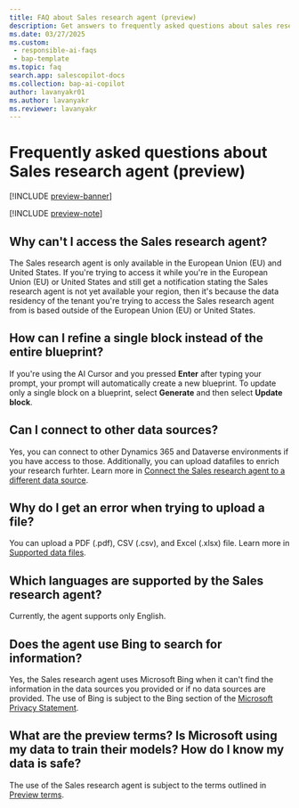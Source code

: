 ```yaml
---
title: FAQ about Sales research agent (preview)
description: Get answers to frequently asked questions about sales research agent in Dynamics 365 Sales.
ms.date: 03/27/2025
ms.custom:
 - responsible-ai-faqs
 - bap-template
ms.topic: faq
search.app: salescopilot-docs
ms.collection: bap-ai-copilot
author: lavanyakr01
ms.author: lavanyakr
ms.reviewer: lavanyakr
---
```


# Frequently asked questions about Sales research agent (preview)

[!INCLUDE [preview-banner](~/../shared-content/shared/preview-includes/preview-banner.md)]

[!INCLUDE [preview-note](~/../shared-content/shared/preview-includes/preview-note.md)]


## Why can't I access the Sales research agent?

The Sales research agent is only available in the European Union (EU) and United States. If you're trying to access it while you're in the European Union (EU) or United States and still get a notification stating the Sales research agent is not yet available your region, then it's because the data residency of the tenant you're trying to access the Sales research agent from is based outside of the European Union (EU) or United States.

## How can I refine a single block instead of the entire blueprint?

If you're using the AI Cursor and you pressed **Enter** after typing your prompt, your prompt will automatically create a new blueprint. To update only a single block on a blueprint, select **Generate** and then select **Update block**.

## Can I connect to other data sources?

Yes, you can connect to other Dynamics 365 and Dataverse environments if you have access to those. Additionally, you can upload datafiles to enrich your research furhter. Learn more in [Connect the Sales research agent to a different data source](sales-research-agent-connect-data.md).

## Why do I get an error when trying to upload a file?

You can upload a PDF (.pdf), CSV (.csv), and Excel (.xlsx) file. Learn more in [Supported data files](sales-research-agent-connect-data.md#supported-data-files).

## Which languages are supported by the Sales research agent?

Currently, the agent supports only English.

## Does the agent use Bing to search for information?

Yes, the Sales research agent uses Microsoft Bing when it can't find the information in the data sources you provided or if no data sources are provided. The use of Bing is subject to the Bing section of the [Microsoft Privacy Statement](https://privacy.microsoft.com/privacystatement).

## What are the preview terms? Is Microsoft using my data to train their models? How do I know my data is safe?

The use of the Sales research agent is subject to the terms outlined in [Preview terms](https://go.microsoft.com/fwlink/?linkid=2105274).


